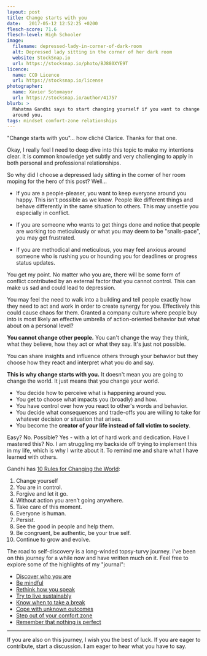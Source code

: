 ```yaml
---
layout: post
title: Change starts with you
date:   2017-05-12 12:52:25 +0200
flesch-score: 71.6
flesch-level: High Schooler
image:
  filename: depressed-lady-in-corner-of-dark-room
  alt: Depressed lady sitting in the corner of her dark room
  website: StockSnap.io
  url: https://stocksnap.io/photo/BJ880XYE9T
licence:
  name: CCO Licence
  url: https://stocksnap.io/license
photographer:
  name: Xavier Sotomayor
  url: https://stocksnap.io/author/41757
blurb: >
  Mahatma Gandhi says to start changing yourself if you want to change the life
  around you.
tags: mindset comfort-zone relationships
---
```


"Change starts with you"... how cliché Clarice. Thanks for that one.

Okay, I really feel I need to deep dive into this topic to make my
intentions clear. It is common knowledge yet subtly and very challenging to
apply in both personal and professional relationships.

So why did I choose a depressed lady sitting in the corner of her room moping
for the hero of this post? Well...

* If you are a people-pleaser, you want to keep everyone around you happy. This
  isn't possible as we know. People like different things and behave differently
  in the same situation to others. This may unsettle you especially in conflict.

* If you are someone who wants to get things done and notice that people are
  working too meticulously or what you may deem to be "snails-pace", you may
  get frustrated.

* If you are methodical and meticulous, you may feel anxious around someone
  who is rushing you or hounding you for deadlines or progress status updates.

You get my point. No matter who you are, there will be some form of conflict
contributed by an external factor that you cannot control. This can make us
sad and could lead to depression.

You may feel the need to walk into a building and tell people exactly how they
need to act and work in order to create synergy for you. Effectively this could
cause chaos for them. Granted a company culture where people buy into is
most likely an effective umbrella of action-oriented behavior but what about on
a personal level?

**You cannot change other people.** You can't change the way they think, what
they believe, how they act or what they say. It's just not possible.

You can share insights and influence others through your behavior but they
choose how they react and interpret what you do and say.

**This is why change starts with you.** It doesn't mean you are going to change
the world. It just means that you change your world.

* You decide how to perceive what is happening around you.
* You get to choose what impacts you (broadly) and how.
* You have control over how you react to other's words and behavior.
* You decide what consequences and trade-offs you are willing to take for
  whatever decision or situation that arises.
* You become the **creator of your life instead of fall victim to society**.

Easy? No. Possible? Yes - with a lot of hard work and dedication. Have I mastered
this? No. I am struggling my backside off trying to implement this in my life,
which is why I write about it. To remind me and share what I have learned with
others.

Gandhi has [10 Rules for Changing the World](http://www.dailygood.org/story/466/gandhi-s-10-rules-for-changing-the-world-henrik-edberg/):

1. Change yourself
2. You are in control.
3. Forgive and let it go.
4. Without action you aren’t going anywhere.
5. Take care of this moment.
6. Everyone is human.
7. Persist.
8. See the good in people and help them.
9. Be congruent, be authentic, be your true self.
10. Continue to grow and evolve.

The road to self-discovery is a long-winded topsy-turvy journey. I've been on
this journey for a while now and have written much on it. Feel free to explore
some of the highlights of my "journal":

* [Discover who you are](/blog/discovering-yourself/)
* [Be mindful](/blog/a-mindful-day-of-happiness/)
* [Rethink how you speak](/blog/words-define-your-reality/)
* [Try to live sustainably](/blog/sustainable-living/)
* [Know when to take a break](/blog/deliberate-downtime/)
* [Cope with unknown outcomes](/blog/coping-with-unknown-outcomes/)
* [Step out of your comfort zone](/blog/escaping-the-social-comfort-zone/)
* [Remember that nothing is perfect](/blog/the-perfect-illusion/)

---

If you are also on this journey, I wish you the best of luck.
If you are eager to contribute, start a discussion. I am eager to hear what
you have to say.
